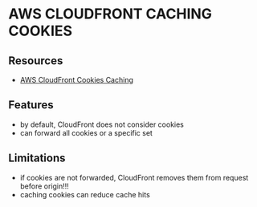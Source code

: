 # AWS CLOUDFRONT CACHING COOKIES

## Resources

- [AWS CloudFront Cookies Caching](https://docs.aws.amazon.com/AmazonCloudFront/latest/DeveloperGuide/Cookies.html)

## Features

- by default, CloudFront does not consider cookies
- can forward all cookies or a specific set

## Limitations

- if cookies are not forwarded, CloudFront removes them from request before origin!!!
- caching cookies can reduce cache hits
